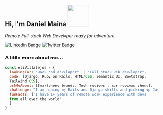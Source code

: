 
<h2> Hi, I'm Daniel Maina <img src="https://media.giphy.com/media/26Fxy3Iz1ari8oytO/giphy.gif" width="70"></h2>
<p><em>Remote Full-stack Web Developer ready for adventure</em></p>

[![Linkedin Badge](https://img.shields.io/badge/-Daniel%20Maina-blue?style=flat-square&logo=Linkedin&logoColor=white&link=https://www.linkedin.com/in/ellievillalejos/)](www.linkedin.com/in/daniel-maina-315a38191)
[![Twitter Badge](https://img.shields.io/badge/-@danmainah_-1ca0f1?style=flat-square&labelColor=1ca0f1&logo=twitter&logoColor=white&link=https://twitter.com/miss_elliev)](https://twitter.com/danmainah)


###  A little more about me...  

```javascript
const eliVillalejos = {
  lookingFor: "Back-end developer" || "Full-stack web developer",
  code: [Django, Ruby on Rails, HTML/CSS, Semantic UI, Bootstrap, 
  Tailwind CSS],
  askMeAbout: [Smartphone brands, Tech reviews , car reviews shows],
  challenge: "I am honing my Rails and Django skills and picking up Javascript and React",
  funFacts: ['I have 1+ years of remote work experience with devs 
  from all over the world' 
  ]
}
```

